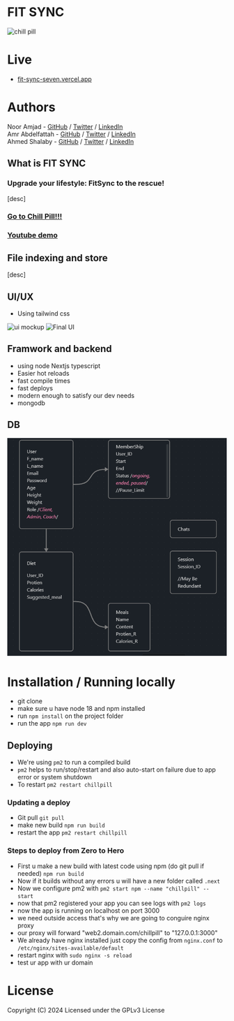 # FIT SYNC
![chill pill](images/README-CHILLPILL-BACKGROUND.png)
# Live
- [fit-sync-seven.vercel.app](https://fit-sync-seven.vercel.app/)

# Authors
Noor Amjad - [GitHub](https://github.com/Justxd22) / [Twitter](https://twitter.com/_xd222) / [LinkedIn](https://www.linkedin.com/in/noor-amjad-xd)  
Amr Abdelfattah - [GitHub](https://github.com/0x3mr) / [Twitter](https://twitter.com/an0n_amr) / [LinkedIn](https://www.linkedin.com/in/amrabdelfattah/)  
Ahmed Shalaby - [GitHub](https://github.com/Madiocre) / [Twitter](https://twitter.com/Ahmed_K_Shalaby) / [LinkedIn](https://www.linkedin.com/in/ahmed-shalaby-31a03a235/)  
## What is FIT SYNC
### Upgrade your lifestyle: FitSync to the rescue!
[desc]
### [Go to Chill Pill!!!](#Live)
### [Youtube demo](https://youtu.be/)
## File indexing and store
[desc]

## UI/UX
- Using tailwind css   
  
![ui mockup](<images/Screenshot 2024-05-11 200048.png>)
![Final UI](images/Ui.png)

## Framwork and backend
- using node Nextjs typescript
- Easier hot reloads
- fast compile times
- fast deploys
- modern enough to satisfy our dev needs
- mongodb

## DB
![Database Schema](res/DB%20Schema.png)

# Installation / Running locally
- git clone
- make sure u have node 18 and npm installed
- run `npm install` on the project folder
- run the app `npm run dev`

## Deploying
- We're using `pm2` to run a compiled build
- `pm2` helps to run/stop/restart and also auto-start on failure due to app error or system shutdown  
- To restart `pm2 restart chillpill`
### Updating a deploy
- Git pull `git pull`
- make new build `npm run build`
- restart the app `pm2 restart chillpill`
### Steps to deploy from Zero to Hero
- First u make a new build with latest code using npm (do git pull if needed) `npm run build`
- Now if it builds without any errors u will have a new folder called `.next`
- Now we configure pm2 with `pm2 start npm --name "chillpill" -- start`
- now that pm2 registered your app you can see logs with `pm2 logs`
- now the app is running on localhost on port 3000 
- we need outside access that's why we are going to conguire nginx proxy
- our proxy will forward "web2.domain.com/chillpill" to "127.0.0.1:3000"
- We already have nginx installed just copy the config from `nginx.conf` to `/etc/nginx/sites-available/default`
- restart nginx with `sudo nginx -s reload`
- test ur app with ur domain


# License
Copyright (C) 2024
Licensed under the GPLv3 License
